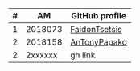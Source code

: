 | # | ΑΜ | GitHub profile |
| -- | -- | -- |
| 1 | 2018073 | [FaidonTsetsis](https://github.com/FaidonTsetsis) |
| 2 | 2018158 | [AnTonyPapako](https://github.com/AnTonyPapako) |
| 2 | 2xxxxxx | gh link |
